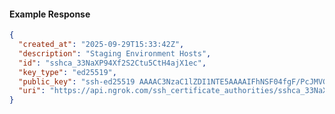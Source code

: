 <!-- Code generated for API Clients. DO NOT EDIT. -->

#### Example Response

```json
{
  "created_at": "2025-09-29T15:33:42Z",
  "description": "Staging Environment Hosts",
  "id": "sshca_33NaXP94Xf2S2Ctu5CtH4ajX1ec",
  "key_type": "ed25519",
  "public_key": "ssh-ed25519 AAAAC3NzaC1lZDI1NTE5AAAAIFhNSF04fgF/PcJMVGlMf60mUyGP1SQf3Ad00TOom1YY",
  "uri": "https://api.ngrok.com/ssh_certificate_authorities/sshca_33NaXP94Xf2S2Ctu5CtH4ajX1ec"
}
```
